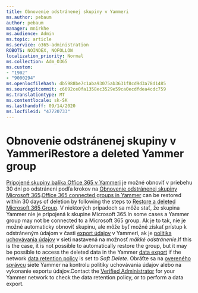 ```yaml
---
title: Obnovenie odstránenej skupiny v Yammeri
ms.author: pebaum
author: pebaum
manager: mnirkhe
ms.audience: Admin
ms.topic: article
ms.service: o365-administration
ROBOTS: NOINDEX, NOFOLLOW
localization_priority: Normal
ms.collection: Adm_O365
ms.custom:
- "1902"
- "9000294"
ms.openlocfilehash: db5988be7c1aba93075ab3631f8cd9d3a78d1485
ms.sourcegitcommit: c6692ce0fa1358ec3529e59ca0ecdfdea4cdc759
ms.translationtype: MT
ms.contentlocale: sk-SK
ms.lasthandoff: 09/14/2020
ms.locfileid: "47720733"
---
```

# <a name="restore-a-deleted-yammer-group"></a><span data-ttu-id="fe6c4-102">Obnovenie odstránenej skupiny v Yammeri</span><span class="sxs-lookup"><span data-stu-id="fe6c4-102">Restore a deleted Yammer group</span></span>

<span data-ttu-id="fe6c4-103">[Pripojené skupiny balíka Office 365 v Yammeri](https://docs.microsoft.com/yammer/manage-yammer-groups/yammer-and-office-365-groups) je možné obnoviť v priebehu 30 dní po odstránení podľa krokov na [Obnovenie odstránenej skupiny Microsoft 365](https://docs.microsoft.com/microsoft-365/admin/create-groups/restore-deleted-group).</span><span class="sxs-lookup"><span data-stu-id="fe6c4-103">[Office 365 connected groups in Yammer](https://docs.microsoft.com/yammer/manage-yammer-groups/yammer-and-office-365-groups) can be restored within 30 days of deletion by following the steps to [Restore a deleted Microsoft 365 Group](https://docs.microsoft.com/microsoft-365/admin/create-groups/restore-deleted-group).</span></span>
<span data-ttu-id="fe6c4-104">V niektorých prípadoch sa môže stať, že skupina Yammer nie je pripojená k skupine Microsoft 365.</span><span class="sxs-lookup"><span data-stu-id="fe6c4-104">In some cases a Yammer group may not be connected to a Microsoft 365 group.</span></span> <span data-ttu-id="fe6c4-105">Ak je to tak, nie je možné automaticky obnoviť skupinu, ale môže byť možné získať prístup k odstráneným údajom v časti [export údajov](https://docs.microsoft.com/yammer/manage-security-and-compliance/export-yammer-enterprise-data) v Yammeri, ak je [politika uchovávania údajov](https://docs.microsoft.com/yammer/manage-security-and-compliance/manage-data-compliance) v sieti nastavená na možnosť *mäkké odstránenie*.</span><span class="sxs-lookup"><span data-stu-id="fe6c4-105">If this is the case, it is not possible to automatically restore the group, but it may be possible to access the deleted data in the Yammer [data export](https://docs.microsoft.com/yammer/manage-security-and-compliance/export-yammer-enterprise-data) if the network [data retention policy](https://docs.microsoft.com/yammer/manage-security-and-compliance/manage-data-compliance) is set to *Soft Delete*.</span></span> <span data-ttu-id="fe6c4-106">Obráťte sa na [overeného správcu](https://docs.microsoft.com/yammer/manage-yammer-users/manage-yammer-admins) siete Yammer na kontrolu politiky uchovávania údajov alebo na vykonanie exportu údajov.</span><span class="sxs-lookup"><span data-stu-id="fe6c4-106">Contact the [Verified Administrator](https://docs.microsoft.com/yammer/manage-yammer-users/manage-yammer-admins) for your Yammer network to check the data retention policy, or to perform a data export.</span></span>
